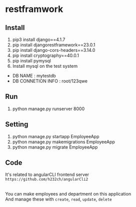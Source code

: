 # restframwork

## Install
1. pip3 install django==4.1.7
2. pip install djangorestframework==23.0.1
3. pip install django-cors-headers==3.14.0
4. pip install cryptography==40.0.1
5. pip install pymysql
6. Install mysql on the test system
 - DB NAME : mytestdb
 - DB CONNETION INFO : root/123qwe

## Run
1. python manage.py runserver 8000

## Setting
1. python manage.py startapp EmployeeApp
2. python manage.py makemigrations EmployeeApp
3. python manage.py migrate EmployeeApp

## Code
It's related to angularCLI frontend server <br>
`https://github.com/h232ch/angularCli2` <br><br>

You can make employees and department on this application <br>
And manage these with `create`, `read`, `update`, `delete`
